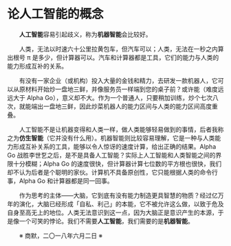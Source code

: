 # 论人工智能的概念

&emsp;&emsp;**人工智能**容易引起歧义，称为**机器智能**会比较好。

&emsp;&emsp;人类，无法以时速六十公里拉黄包车，但汽车可以；人类，无法在一秒之内算出根号 π 是多少，但计算器可以。汽车和计算器都是工具，它们的能力与人类的能力形成互补的关系。

&emsp;&emsp;有没有一家企业（或机构）投入大量的金钱和精力，去研发一款机器人，它可以从原材料开始炒一盘地三鲜，并像服务员一样端到您的桌子前？或许能（难度远远大于 Alpha Go），意义却不大。作为一个普通人，只要稍加训练，炒个七次八次，就能端出一盘地三鲜，因此炒菜机器人的能力区间与人类的能力区间高度重叠。

&emsp;&emsp;人工智能不是让机器变得和人类一样，做人类能够轻易做到的事情，后者我称之为**仿生智能**（它并没有什么用）。机器智能则比较容易理解，它是一种与人类能力形成互补关系的工具，能够以令人惊讶的速度计算，给出正确的结果。Alpha Go 战胜李世乭之后，是不是具备人工智能？实际上人工智能和人类智能之间的界限十分模糊；Alpha Go 的速度很快，但计算器计算七位数的平方根也很快，我们却不认为后者是个聪明的家伙。计算机不具备原创性，它只能根据人类的命令行事，Alpha Go 和计算器都是同一回事。

&emsp;&emsp;作为思考的主体——大脑，它到底有没有能力制造更具智慧的物质？经过亿万年的演化，大脑已经形成「自私、利己」的本能，它不被允许这么做，以致于危及自身至高无上的地位。人类无法意识到这一点，因为大脑正是意识产生的本源，于是像一个可笑的悖论。我们不需要**人工智能**，我们需要的是**机器智能**。

&emsp;&emsp;※ 商默，二〇一八年六月二日 ※